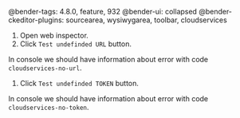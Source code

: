 @bender-tags: 4.8.0, feature, 932
@bender-ui: collapsed
@bender-ckeditor-plugins: sourcearea, wysiwygarea, toolbar, cloudservices

1. Open web inspector.
1. Click `Test undefinded URL` button.

In console we should have information about error with code `cloudservices-no-url`.

1. Click `Test undefinded TOKEN` button.

In console we should have information about error with code `cloudservices-no-token`.